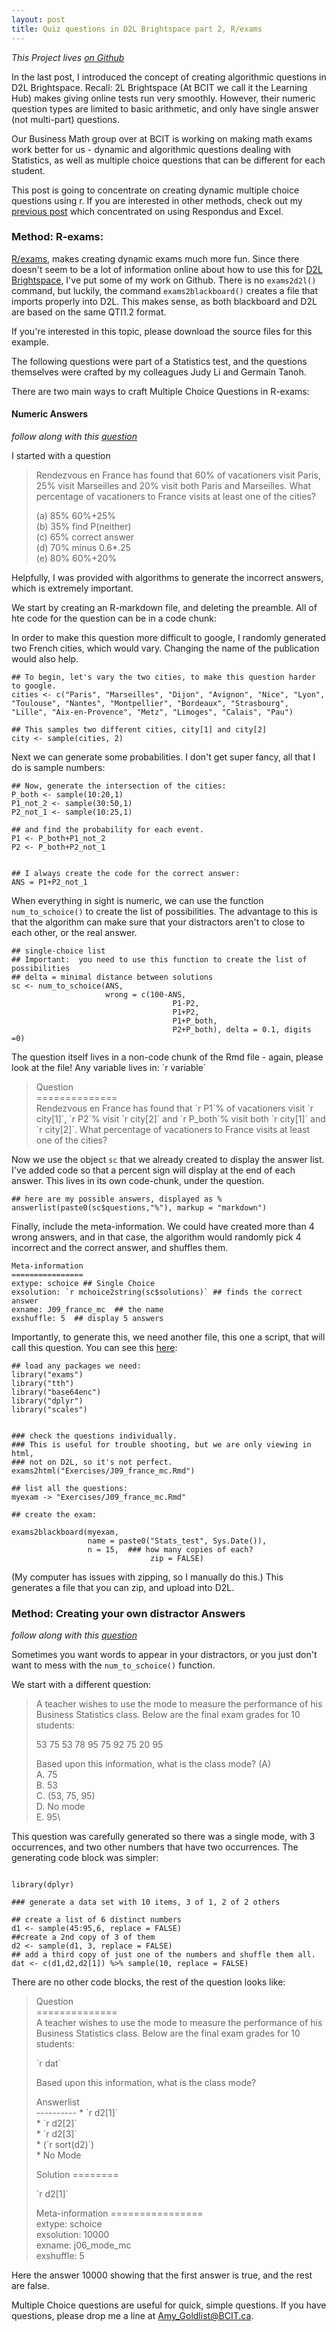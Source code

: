 ```yaml
---
layout: post
title: Quiz questions in D2L Brightspace part 2, R/exams
---
```


*This Project lives [on Github](https://github.com/amygoldlist/D2L_exams)*

In the last post, I introduced the concept of creating algorithmic questions in D2L Brightspace. Recall: 2L Brightspace (At BCIT we call it the Learning Hub) makes giving online tests run very smoothly. However, their numeric question types are limited to basic arithmetic, and only have single answer (not multi-part) questions.

Our Business Math group over at BCIT is working on making math exams work better for us - dynamic and algorithmic questions dealing with Statistics, as well as multiple choice questions that can be different for each student.

This post is going to concentrate on creating dynamic multiple choice questions using r.  If you are interested in other methods, check out my [previous post](https://amygoldlist.github.io/2021-01-15-Exams-in-D2L/) which concentrated on using Respondus and Excel.

### Method: R-exams:  

[R/exams](http://www.r-exams.org/),  makes creating dynamic exams much more fun.  Since there doesn't seem to be a lot of information online about how to use this for [D2L Brightspace](https://www.d2l.com), I've put some of my work on Github.  There is no  `exams2d2l()` command, but luckily, the command `exams2blackboard()` creates a file that imports properly into D2L.  This makes sense, as both blackboard and D2L are based on the same QTI1.2 format.

If you're interested in this topic, please download the source files for this example.

The following questions were part of a Statistics test, and the questions themselves were crafted by my colleagues Judy Li and Germain Tanoh.

There are two main ways to craft Multiple Choice Questions in R-exams:

#### Numeric Answers
*follow along with this [question](https://github.com/amygoldlist/D2L_exams/blob/main/D2L_exams_demo/exercises/J09_france_mc.Rmd)*

I started with a question

>Rendezvous en France has found that 60% of vacationers visit Paris, 25% visit Marseilles and 20% visit both Paris and Marseilles.   What percentage of vacationers to France visits at least one of the cities?
>
>(a)	85%	   60%+25%\
>(b)	35%	   find P(neither)\
>(c)	65%    correct answer\
>(d)	70%  	 minus 0.6*.25\
>(e)	80%	   60%+20%

Helpfully, I was provided with algorithms to generate the incorrect answers, which is extremely important.

We start by creating an R-markdown file, and deleting the preamble.  All of hte code for the question can be in a code chunk:

In order to make this question more difficult to google, I randomly generated two French cities, which would vary.  Changing the name of the publication would also help.

```
## To begin, let's vary the two cities, to make this question harder to google.
cities <- c("Paris", "Marseilles", "Dijon", "Avignon", "Nice", "Lyon", "Toulouse", "Nantes", "Montpellier", "Bordeaux", "Strasbourg", "Lille", "Aix-en-Provence", "Metz", "Limoges", "Calais", "Pau")

## This samples two different cities, city[1] and city[2]
city <- sample(cities, 2)
```
Next we can generate some probabilities.  I don't get super fancy, all that I do is sample numbers:

```
## Now, generate the intersection of the cities:
P_both <- sample(10:20,1)
P1_not_2 <- sample(30:50,1)
P2_not_1 <- sample(10:25,1)

## and find the probability for each event.
P1 <- P_both+P1_not_2
P2 <- P_both+P2_not_1


## I always create the code for the correct answer:
ANS = P1+P2_not_1
```

When everything in sight is numeric, we can use the function `num_to_schoice()` to create the list of possibilities.  The advantage to this is that the algorithm can make sure that your distractors aren't to close to each other, or the real answer.  

```
## single-choice list
## Important:  you need to use this function to create the list of possibilities
## delta = minimal distance between solutions
sc <- num_to_schoice(ANS,
                     wrong = c(100-ANS,
                                    P1-P2,
                                    P1+P2,
                                    P1+P_both,
                                    P2+P_both), delta = 0.1, digits =0)

```
The question itself lives in a non-code chunk of the Rmd file - again, please look at the file!  Any variable lives in: \`r variable\`

> Question\
\==============\
Rendezvous en France has found that \`r P1\`% of vacationers visit \`r city[1]\`, \`r P2\`% visit \`r city[2]\` and \`r P_both\`% visit both \`r city[1]\` and \`r city[2]\`.   What percentage of vacationers to France visits at least one of the cities?

Now we use the object `sc` that we already created to display the answer list.  I've added code so that a percent sign will display at the end of each answer.  This lives in its own code-chunk, under the question.

```
## here are my possible answers, displayed as %
answerlist(paste0(sc$questions,"%"), markup = "markdown")
```
Finally, include the meta-information.  We could have created more than 4 wrong answers, and in that case, the algorithm would randomly pick 4 incorrect and the correct answer, and shuffles them.

```
Meta-information
================
extype: schoice ## Single Choice
exsolution: `r mchoice2string(sc$solutions)` ## finds the correct answer
exname: J09_france_mc  ## the name
exshuffle: 5  ## display 5 answers
```

Importantly, to generate this, we need another file, this one a script, that will call this question.  You can see this [here](https://github.com/amygoldlist/D2L_exams/blob/main/D2L_exams_demo/Demo_exam_master_script.R):

```
## load any packages we need:
library("exams")
library("tth")
library("base64enc")
library("dplyr")
library("scales")


### check the questions individually.
### This is useful for trouble shooting, but we are only viewing in html,
### not on D2L, so it's not perfect.
exams2html("Exercises/J09_france_mc.Rmd")

## list all the questions:
myexam -> "Exercises/J09_france_mc.Rmd"

## create the exam:

exams2blackboard(myexam,
                 name = paste0("Stats_test", Sys.Date()),
                 n = 15,  ### how many copies of each?
                               zip = FALSE)

```

(My computer has issues with zipping, so I manually do this.)  This generates a file that you can zip, and upload into D2L.

### Method:  Creating your own distractor Answers
*follow along with this [question](https://github.com/amygoldlist/D2L_exams/blob/main/D2L_exams_demo/exercises/J06_mode_mc.Rmd)*

Sometimes you want words to appear in your distractors, or you just don't want to mess with the `num_to_schoice()` function.

We start with a different question:

>	A teacher wishes to use the mode to measure the performance of his Business Statistics class. Below are the final exam grades for 10 students:
>
>53      75     53        78       95      75       92         75          20      95  
>
>Based upon this information, what is the class mode? (A)\
>A. 75\
>B. 53\
>C. (53, 75, 95)\
>D. No mode\
>E. 95\

This question was carefully generated so there was a single mode, with 3 occurrences, and two other numbers that have two occurrences.  The generating code block was simpler:

```

library(dplyr)

### generate a data set with 10 items, 3 of 1, 2 of 2 others

## create a list of 6 distinct numbers
d1 <- sample(45:95,6, replace = FALSE)
##create a 2nd copy of 3 of them
d2 <- sample(d1, 3, replace = FALSE)
## add a third copy of just one of the numbers and shuffle them all.
dat <- c(d1,d2,d2[1]) %>% sample(10, replace = FALSE)

```
There are no other code blocks, the rest of the question looks like:

>Question\
> \==============\
> A teacher wishes to use the mode to measure the performance of his Business Statistics class. Below are the final exam grades for 10 students:
>
>\`r dat\`
>
>Based upon this information, what is the class mode?
>
>Answerlist\
>\----------
>\* \`r d2[1]\`\
>\* \`r d2[2]\`\
>\* \`r d2[3]\`\
>\* (\`r sort(d2)\`)\
>\* No Mode
>
>Solution
>\========
>
>\`r d2[1]\`
>
>Meta-information
>\================\
>extype: schoice\
>exsolution: 10000\
>exname: j06_mode_mc\
>exshuffle: 5


Here the answer 10000 showing that the first answer is true, and the rest are false.

Multiple Choice questions are useful for quick, simple questions.  If you have questions, please drop me a line at Amy_Goldlist@BCIT.ca.
